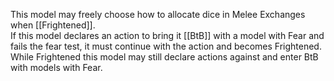 This model may freely choose how to allocate dice in Melee Exchanges when [[Frightened]].  
If this model declares an action to bring it [[BtB]] with a model with Fear and fails the fear test, it must continue with the action and becomes Frightened.  
While Frightened this model may still declare actions against and enter BtB with models with Fear.